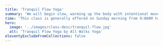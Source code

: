 ```yaml
---
title: 'Tranquil Flow Yoga'
summary: 'We will begin slow, warming up the body with intentional movement. Then we will do longer held yin poses to feel into our bodies and start our day!'
time: 'This class is generally offered on Sunday morning from 9:00AM to 10:00AM at The Rialto Theater.'
hero:
  image: '../images/class-desc/tranquil-flow.jpg'
  alt: 'Tranquil Flow Yoga by All Walks Yoga'
eleventyExcludeFromCollections: false
---
```

